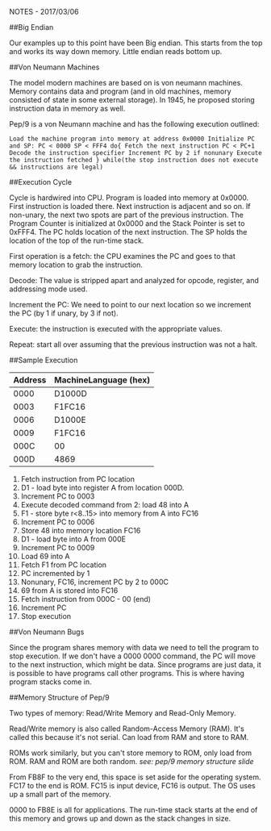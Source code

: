 NOTES - 2017/03/06

##Big Endian

Our examples up to this point have been Big endian. This starts from the
top and works its way down memory. Little endian reads bottom up.

##Von Neumann Machines

The model modern machines are based on is von neumann machines. Memory
contains data and program (and in old machines, memory consisted of state
in some external storage). In 1945, he proposed storing instruction data
in memory as well.

Pep/9 is a von Neumann machine and has the following execution outlined:

`
Load the machine program into memory at address 0x0000
Initialize PC and SP:
PC < 0000
SP < FFF4
do{
	Fetch the next instruction
	PC < PC+1
	Decode the instruction specifier
	Increment PC by 2 if nonunary
	Execute the instruction fetched
}
while(the stop instruction does not execute && instructions are legal)
`

##Execution Cycle

Cycle is hardwired into CPU. Program is loaded into memory at 0x0000.
First instruction is loaded there. Next instruction is adjacent and so on.
If non-unary, the next two spots are part of the previous instruction. The
Program Counter is initialized at 0x0000 and the Stack Pointer is set to
0xFFF4. The PC holds location of the next instruction. The SP holds the
location of the top of the run-time stack.

First operation is a fetch: the CPU examines the PC and goes to that
memory location to grab the instruction.

Decode: The value is stripped apart and analyzed for opcode, register, and
addressing mode used. 

Increment the PC: We need to point to our next location so we increment
the PC (by 1 if unary, by 3 if not).

Execute: the instruction is executed with the appropriate values.

Repeat: start all over assuming that the previous instruction was not a
halt.

##Sample Execution

|Address|MachineLanguage (hex)|
|-------|---------------------|
|0000|D1000D|
|0003|F1FC16|
|0006|D1000E|
|0009|F1FC16|
|000C|00|
|000D|4869|

1. Fetch instruction from PC location
2. D1 - load byte into register A from location 000D.
3. Increment PC to 0003
4. Execute decoded command from 2: load 48 into A
5. F1 - store byte r<8..15> into memory from A into FC16
6. Increment PC to 0006
7. Store 48 into memory location FC16
8. D1 - load byte into A from 000E
9. Increment PC to 0009
10. Load 69 into A
11. Fetch F1 from PC location
12. PC incremented by 1
13. Nonunary, FC16, increment PC by 2 to 000C
14. 69 from A is stored into FC16
15. Fetch instruction from 000C - 00 (end)
16. Increment PC
17. Stop execution

##Von Neumann Bugs

Since the program shares memory with data we need to tell the program to
stop execution. If we don't have a 0000 0000 command, the PC will move to
the next instruction, which might be data. Since programs are just data,
it is possible to have programs call other programs. This is where having
program stacks come in.

##Memory Structure of Pep/9

Two types of memory: Read/Write Memory and Read-Only Memory.

Read/Write memory is also called Random-Access Memory (RAM). It's called
this because it's not serial. Can load from RAM and store to RAM.

ROMs work similarly, but you can't store memory to ROM, only load from
ROM. RAM and ROM are both random. _see: pep/9 memory structure slide_

From FB8F to the very end, this space is set aside for the operating
system. FC17 to the end is ROM. FC15 is input device, FC16 is output.
The OS uses up a small part of the memory.

0000 to FB8E is all for applications. The run-time stack starts at the end
of this memory and grows up and down as the stack changes in size.


